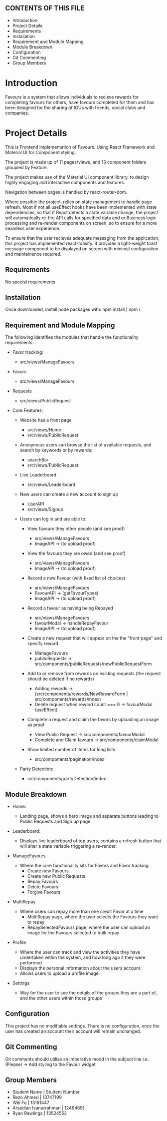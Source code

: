 CONTENTS OF THIS FILE
---------------------
 * Introduction
 * Project Details
 * Requirements 
 * Installation
 * Requirement and Module Mapping
 * Module Breakdown
 * Configuration
 * Git Commenting
 * Group Members

# Introduction
Favours is a system that allows individuals to recieve rewards for completing favours for others, have
favours completed for them and has been designed for the sharing of IOUs with friends, social clubs and 
companies.

# Project Details
This is Frontend implementation of Favours. Using React Framework and Material UI for Component styling. 

The project is made up of 11 pages/views, and 13 component folders groupied by Feature.

The project makes use of the Material UI component library, to design highly engaging and interactive
components and features.

Navigation between pages is handled by react-router-dom. 

Where possible the project, relies on state management to handle page refresh. Most if not all 
useEffect hooks have been implemented with state dependencies, so that if React detects a state variable
change, the project will automatically re-fire API calls for specified data and or Business logic processing
and re-render components on screen, so to ensure for a more seamless user experience.

To ensure that the user recieves adequate messaging from the application, this project has implemented
react-toasify. It provides a light-weight toast message component to be displayed on screen with minimal 
configuration and maintainence required.

## Requirements
No special requirements

## Installation
Once downloaded, install node packages with:
npm install | npm i

## Requirement and Module Mapping
The following identifies the modules that handle the functionality requirements:  
  * Favor tracking:
    - src/views/ManageFavours
  
  * Favors
    - src/views/ManageFavours
  
  * Requests
    - src/views/PublicRequest
  
  * Core Features: 
    * Website has a front page
        - src/views/Home
        - src/views/PublicRequest

    * Anonymous users can browse the list of available requests, and 
      search by keywords or by rewards:
        - searchBar
        - src/views/PublicRequest

    * Live Leaderboard
        - src/views/Leaderboard

    * New users can create a new account to sign up
        - UserAPI
        - src/views/Signup

    * Users can log in and are able to:
        - View favours they other people (and see proof)
            - src/views/ManageFavours
            - ImageAPI -> (to upload proof)
            
        - View the favours they are owed (and see proof)
            - src/views/ManageFavours
            - ImageAPI -> (to upload proof)
            
        - Record a new Favour (with fixed list of choices)
            - src/views/ManageFavours
            - FavourAPI -> (getFavourTypes)
            - ImageAPI -> (to upload proof)

        - Record a favour as having being Repayed
            - src/views/ManageFavours
            - favourModal -> handleRepayFavour
            - ImageAPI -> (to upload proof)

        - Create a new request that will appear on the the "front page" and specify reward
            - ManageFavours
            - publicRequests -> src/components/publicRequests/newPublicRequestForm

        - Add to or remove from rewards on existing requests (the request should be deleted if no rewards)
            - Adding rewards -> (src/components/rewards/NewRewardForm | src/components/rewards/index)
            - Delete request when reward count === 0 -> favourModal (useEffect)

        - Complete a request and claim the favors by uploading an image as proof
            - View Public Request -> src/components/favourModal
            - Complete and Claim favours -> src/components/claimModal

        - Show limited number of items for long lists
            - src/components/pagination/index

    * Party Detection:
        - src/components/partyDetection/index

## Module Breakdown
   * Home:
       - Landing page, shows a hero image and separate buttons leading to Public Requests and Sign up page

   * Leaderboard:
       - Displays live leaderboard of top users, contains a refresh button that will alter a state variable
         triggering a re-render.

   * ManageFavours
       - Where the core functionality sits for Favors and Favor tracking:
            - Create new Favours
            - Create new Public Requests
            - Repay Favours
            - Delete Favours
            - Forgive Favours
        
   * MultiRepay
       - Where users can repay more than one credit Favor at a time
            - MultiRepay page, where the user selects the Favours they want to repay
            - RepaySelectedFavours page, where the user can upload an image for the Favours selected to bulk
              repay

   * Profile
       - Where the user can track and view the activities they have undertaken within the system, and how long ago
         it they were performed
       - Displays the personal information about the users account.
       - Allows users to upload a profile image.

   * Settings
       - Way for the user to see the details of the groups they are a part of, and the other users within those groups

## Configuration
This project has no modifiable settings. There is no configuration, once the user has created an account
their account will remain unchanged.

## Git Commenting
Git comments should utilise an imperative mood in the subject line
i.e. (Please) -> Add styling to the Favour widget

## Group Members
* Student Name | Student Number
* Rezo Ahmed | 13747199
* Wei Fu | 13161447
* Arsedian Ivanurrahman | 12464691
* Ryan Rawlings | 13524552